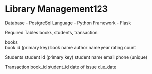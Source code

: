 # Library Management123
Database - PostgreSql
Language - Python
Framework - Flask

Required Tables
books, students, transaction

books                        
  book id (primary key)
  book name
  author name 
  year 
  rating 
  count

Students 
  student id (primary key)
  student name
  email 
  phone (unique)

Transaction 
  book_id 
  student_id 
  date of issue 
  due_date 
  
  
